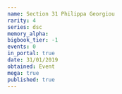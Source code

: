 ```yaml
---
name: Section 31 Philippa Georgiou
rarity: 4
series: dsc
memory_alpha:
bigbook_tier: -1
events: 0
in_portal: true
date: 31/01/2019
obtained: Event
mega: true
published: true
---
```



